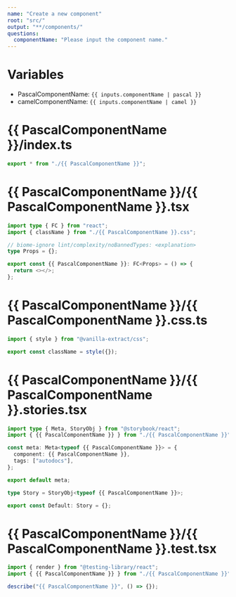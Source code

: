 ```yaml
---
name: "Create a new component"
root: "src/"
output: "**/components/"
questions:
  componentName: "Please input the component name."
---
```


# Variables

- PascalComponentName: `{{ inputs.componentName | pascal }}`
- camelComponentName: `{{ inputs.componentName | camel }}`

# {{ PascalComponentName }}/index.ts

```typescript
export * from "./{{ PascalComponentName }}";
```

# {{ PascalComponentName }}/{{ PascalComponentName }}.tsx

```typescript
import type { FC } from "react";
import { className } from "./{{ PascalComponentName }}.css";

// biome-ignore lint/complexity/noBannedTypes: <explanation>
type Props = {};

export const {{ PascalComponentName }}: FC<Props> = () => {
  return <></>;
};

```

# {{ PascalComponentName }}/{{ PascalComponentName }}.css.ts

```typescript
import { style } from "@vanilla-extract/css";

export const className = style({});
```

# {{ PascalComponentName }}/{{ PascalComponentName }}.stories.tsx

```typescript
import type { Meta, StoryObj } from "@storybook/react";
import { {{ PascalComponentName }} } from "./{{ PascalComponentName }}";

const meta: Meta<typeof {{ PascalComponentName }}> = {
  component: {{ PascalComponentName }},
  tags: ["autodocs"],
};

export default meta;

type Story = StoryObj<typeof {{ PascalComponentName }}>;

export const Default: Story = {};

```

# {{ PascalComponentName }}/{{ PascalComponentName }}.test.tsx

```typescript
import { render } from "@testing-library/react";
import { {{ PascalComponentName }} } from "./{{ PascalComponentName }}";

describe("{{ PascalComponentName }}", () => {});

```
